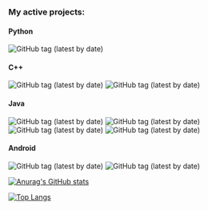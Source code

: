 ### My active projects:

#### Python
![GitHub tag (latest by date)](https://img.shields.io/github/v/tag/APN-Pucky/smpl?label=smpl)

#### C++
![GitHub tag (latest by date)](https://img.shields.io/github/v/tag/APN-Pucky/tyrant_optimize?label=tyrant_optimize)
![GitHub tag (latest by date)](https://img.shields.io/github/v/tag/APN-Pucky/guess_factor?label=guess_factor)

#### Java
![GitHub tag (latest by date)](https://img.shields.io/github/v/tag/APN-Pucky/TeXCalc?label=TeXCalc)
![GitHub tag (latest by date)](https://img.shields.io/github/v/tag/APN-Pucky/GitJarUpdate?label=%20GitJarUpdate)
![GitHub tag (latest by date)](https://img.shields.io/github/v/tag/APN-Pucky/TUM?label=TUM)
![GitHub tag (latest by date)](https://img.shields.io/github/v/tag/APN-Pucky/APN-Pucky-Line-Chat-Bot?label=APN-Pucky-Line-Chat-Bot%20)

#### Android
![GitHub tag (latest by date)](https://img.shields.io/github/v/tag/APN-Pucky/NXT-Android-Control?label=%20NXT-Android-Control)
![GitHub tag (latest by date)](https://img.shields.io/github/v/tag/APN-Pucky/mTUO?label=mTUO)


[![Anurag's GitHub stats](https://github-readme-stats.vercel.app/api?username=APN-Pucky)](https://github.com/anuraghazra/github-readme-stats)

[![Top Langs](https://github-readme-stats.vercel.app/api/top-langs/?username=APN-Pucky)](https://github.com/anuraghazra/github-readme-stats)
